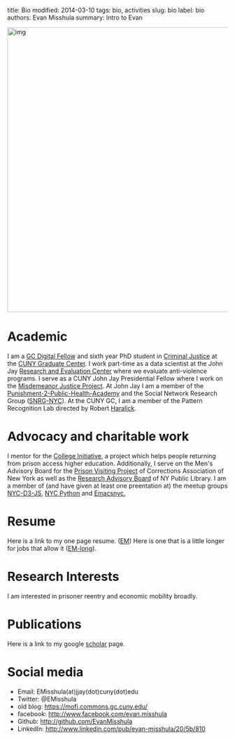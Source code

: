 title: Bio
modified: 2014-03-10
tags: bio, activities
slug: bio
label: bio
authors: Evan Misshula
summary: Intro to Evan

<p><img src="../images/EvAtWork.jpg" width="650px" alt="img" title="EvAtWork.jpg"></p>

# Academic

I am a [GC Digital Fellow](https://digitalfellows.commons.gc.cuny.edu) and sixth year PhD student in [Criminal
Justice](http://gc.cuny.edu/Page-Elements/Academics-Research-Centers-Initiatives/Doctoral-Programs/Criminal-Justice) at the [CUNY Graduate Center](http://gc.cuny.edu/Home).  I work part-time as a data
scientist at the John Jay [Research and Evaluation Center](http://johnjayrec.nyc/2014/06/15/cv2014_maps/) where we
evaluate anti-violence programs. I serve as a CUNY John Jay
Presidential Fellow where I work on the [Misdemeanor Justice
Project](http://www1.cuny.edu/mu/forum/2014/10/29/john-jay-college-presents-findings-on-misdemeanor-arrests-in-new-york/). At John Jay I am a member of the
[Punishment-2-Public-Health-Academy](http://johnjay.jjay.cuny.edu/p2ph/x.asp) and the Social Network Research
Group ([SNRG-NYC](http://snrg-nyc.org/)).  At the CUNY GC, I am a member of the Pattern
Recognition Lab directed by Robert [Haralick](http://haralick.org/).

# Advocacy and charitable work

I mentor for the [College Initiative](http://www.collegeinitiative.org/ci2/), a project which helps people
returning from prison access higher education.  Additionally, I
serve on the Men's Advisory Board for the [Prison Visiting Project](http://www.correctionalassociation.org/pp/about-pvp)
of Corrections Association of New York as well as the [Research
Advisory Board](http://stage.new.nypl.org/collections/research-advisory-group) of NY Public Library. I am a member of (and have
given at least one preentation at) the meetup groups [NYC-D3-JS](http://www.meetup.com/NYC-D3-JS/), [NYC
Python](http://www.meetup.com/nycpython/) and [Emacsnyc.](http://emacsnyc.org/)

# Resume

Here is a link to my one page resume. ([EM](../images/EM.pdf)) Here is one that is a little longer for 
jobs that allow it ([EM-long](../images/em-long.pdf)).

# Research Interests

I am interested in prisoner reentry and economic mobility broadly.

# Publications

Here is a link to my google [scholar](http://scholar.google.com/citations?hl%3Den&user%3Df8E8wB0AAAAJ) page. 

# Social media

-   Email: EMisshula(at)jjay(dot)cuny(dot)edu
-   Twitter: @EMisshula
-   old blog: <https://mofj.commons.gc.cuny.edu/>
-   facebook: <http://www.facebook.com/evan.misshula>
-   Github: <http://github.com/EvanMisshula>
-   LinkedIn: <http://www.linkedin.com/pub/evan-misshula/20/5b/810>